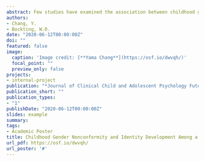 ```yaml
---
abstract: Few studies have examined the association between childhood gender role nonconformity and markers of transgender identity development. We investigated the relationship between recalled childhood gender role nonconformity and identity development among a diverse sample of transgender and gender nonbinary (TGNB) individuals living in the United States. Using baseline data from a multi-site, longitudinal cohort study of U.S. transgender individuals (N=330), we evaluated whether recalled childhood gender nonconformity was associated with current gender identity, sexual orientation; age when they felt different, acknowledged being transgender to self and to others, changed gender roles, started hormones, and had surgery; minority stress, and mental health. 46.4% of TGNB participants were gender role nonconforming in childhood; no differences were found by sex assigned at birth. Gender nonconforming participants were more likely to identify as binary trans women or men, as heterosexual compared to participants who were gender conforming in childhood. Gender nonconforming participants reported an earlier age of feeling different and of acknowledging to themselves and to others that they were transgender. However, the two groups did not significantly differ in mean age of changing gender roles, starting hormones, and having gender-affirming surgery. In terms of minority stress, the gender nonconforming group reported lower levels of felt stigma, but no differences were found in enacted stigma. The two groups also did not differ in mental health. Childhood gender role nonconformity appears as an important variable affecting transgender identity development, particularly during adolescence and early adulthood. Our findings indicate that transgender and gender nonbinary individuals who were gender role nonconforming in childhood reached the initial milestones of awareness and disclosure at an earlier age. However, childhood gender nonconformity did not seem to affect the age of subsequent milestones of transition. To be more specific, the childhood gender nonconforming individuals have earlier first three milestones, but childhood conforming ones catch up during later three milestones. Clinicians should be aware that the awareness of gender nonconformity in childhood could be a predictor of different developmental paths of identity for the transgender population. Future research is needed to advance our understanding of different developmental trajectories of identity development, specific vulnerabilities, and resiliencies among transgender youth.
authors:
- Chang, Y.
- Bockting, W.O.
date: "2020-06-12T00:00:00Z"
doi: ""
featured: false
image:
  caption: 'Image credit: [**Yama Chang**](https://osf.io/dwvqh/)'
  focal_point: ""
  preview_only: false
projects:
- internal-project
publication: "*Journal of Clinical Child and Adolescent Psychology Future Direction Forum (JCCAP)*, Washington, DC"
publication_short: ""
publication_types:
- "1"
publishDate: "2020-06-12T00:00:00Z"
slides: example
summary: 
tags:
- Academic Poster
title: Childhood Gender Nonconformity and Identity Development Among a Diverse Transgender Community Sample in the United States
url_pdf: https://osf.io/dwvqh/
url_poster: '#'
---
```

